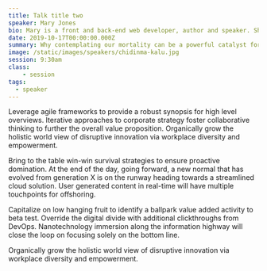 ```yaml
---
title: Talk title two
speaker: Mary Jones
bio: Mary is a front and back-end web developer, author and speaker. She is an author or co-author of 22 books including The New CSS Layout and a regular contributor to a number of publications both online and offline.
date: 2019-10-17T00:00:00.000Z
summary: Why contemplating our mortality can be a powerful catalyst for change
image: /static/images/speakers/chidinma-kalu.jpg
session: 9:30am
class: 
	- session
tags:
  - speaker
---
```

Leverage agile frameworks to provide a robust synopsis for high level overviews. Iterative approaches to corporate strategy foster collaborative thinking to further the overall value proposition. Organically grow the holistic world view of disruptive innovation via workplace diversity and empowerment.

Bring to the table win-win survival strategies to ensure proactive domination. At the end of the day, going forward, a new normal that has evolved from generation X is on the runway heading towards a streamlined cloud solution. User generated content in real-time will have multiple touchpoints for offshoring.

Capitalize on low hanging fruit to identify a ballpark value added activity to beta test. Override the digital divide with additional clickthroughs from DevOps. Nanotechnology immersion along the information highway will close the loop on focusing solely on the bottom line.

Organically grow the holistic world view of disruptive innovation via workplace diversity and empowerment.
